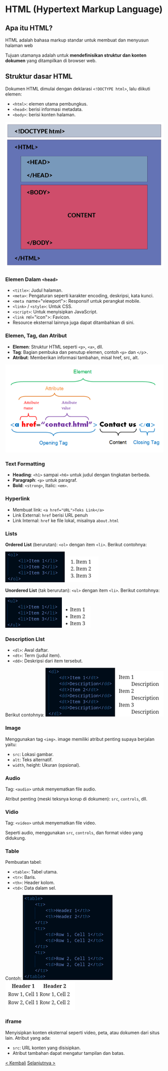 # HTML (Hypertext Markup Language)

## Apa itu HTML?

HTML adalah bahasa markup standar untuk membuat dan menyusun halaman web

Tujuan utamanya adalah untuk **mendefinisikan struktur dan konten dokumen** yang ditampilkan di browser web.

## Struktur dasar HTML

Dokumen HTML dimulai dengan deklarasi `<!DOCTYPE html>`, lalu diikuti elemen:
- `<html>`: elemen utama pembungkus.
- `<head>`: berisi informasi metadata.
- `<body>`: berisi konten halaman.

![HTML](/assets/Materi_2/HTMLStructure.png)

### Elemen Dalam `<head>`

- `<title>`: Judul halaman.
- `<meta>`: Pengaturan seperti karakter encoding, deskripsi, kata kunci.
- `<meta `name="viewport">: Responsif untuk perangkat mobile.
- `<link>` / `<style>`: Untuk CSS.
- `<script>`: Untuk menyisipkan JavaScript.
- `<link `rel="icon">: Favicon.
- Resource eksternal lainnya juga dapat ditambahkan di sini.

### Elemen, Tag, dan Atribut

- **Elemen**: Struktur HTML seperti `<p>`, `<a>`, dll.
- **Tag**: Bagian pembuka dan penutup elemen, contoh `<p>` dan `</p`>.
- **Atribut**: Memberikan informasi tambahan, misal href, src, alt.

![Element](/assets/Materi_2/Element.png)

### Text Formatting

- **Heading**: `<h1>` sampai `<h6>` untuk judul dengan tingkatan berbeda.
- **Paragraph**: `<p>` untuk paragraf.
- **Bold**: `<strong>`, Italic: `<em>`.

### Hyperlink

- Membuat link: `<a href="URL">Teks Link</a>`
- Link External: `href` berisi URL penuh
- Link Internal: `href` ke file lokal, misalnya `about.html`

### Lists

**Ordered List** (berurutan): `<ol>` dengan item `<li>`. Berikut contohnya:

![ol](/assets/Materi_2/ol_li.png)
![ol](/assets/Materi_2/ol_li_hasil.png)

**Unordered List** (tak berurutan): `<ul>` dengan item `<li>`. Berikut contohnya:

![ul](/assets/Materi_2/ul_li.png)
![ul](/assets/Materi_2/ul_li_hasil.png)

### Description LIst

- `<dl>`: Awal daftar.
- `<dt>`: Term (judul item).
- `<dd>`: Deskripsi dari item tersebut.

Berikut contohnya:
![dl](/assets/Materi_2/dl.png)
![dl_hasil](/assets/Materi_2/dl_hasil.png)

### Image

Menggunakan tag `<img>`. image memiliki atribut penting supaya berjalan yaitu:
- `src`: Lokasi gambar.
- `alt`: Teks alternatif.
- `width`, height: Ukuran (opsional).

### Audio

Tag: `<audio>` untuk menyematkan file audio.

Atribut penting (meski teksnya korup di dokumen): `src`, `controls`, dll.

### Vidio

Tag: `<video>` untuk menyematkan file video.

Seperti audio, menggunakan `src`, `controls`, dan format video yang didukung.

### Table

Pembuatan tabel:
- `<table>`: Tabel utama.
- `<tr>`: Baris.
- `<th>`: Header kolom.
- `<td>`: Data dalam sel.

Contoh:
![table](/assets/Materi_2/table.png)
![table_hasil](/assets/Materi_2/table_hasil.png)

### iframe

Menyisipkan konten eksternal seperti video, peta, atau dokumen dari situs lain. Atribut yang ada:
- `src`: URL konten yang disisipkan.
- Atribut tambahan dapat mengatur tampilan dan batas.

[< Kembali](silabus.md) [Selanjutnya >](3-CSS.md)